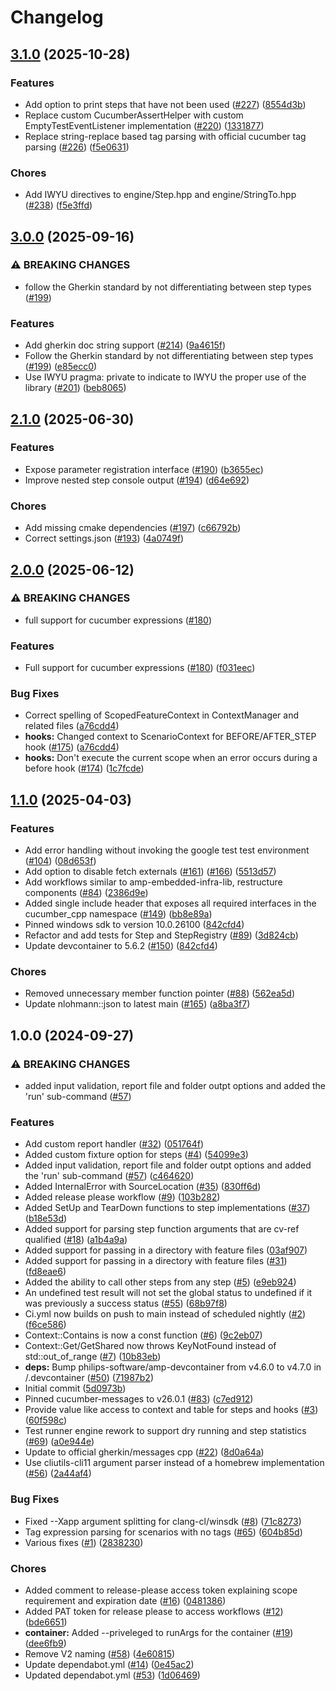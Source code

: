 # Changelog

## [3.1.0](https://github.com/philips-software/amp-cucumber-cpp-runner/compare/v3.0.0...v3.1.0) (2025-10-28)


### Features

* Add option to print steps that have not been used ([#227](https://github.com/philips-software/amp-cucumber-cpp-runner/issues/227)) ([8554d3b](https://github.com/philips-software/amp-cucumber-cpp-runner/commit/8554d3ba78470bdb6f4c230fb00c287d1c276348))
* Replace custom CucumberAssertHelper with custom EmptyTestEventListener implementation ([#220](https://github.com/philips-software/amp-cucumber-cpp-runner/issues/220)) ([1331877](https://github.com/philips-software/amp-cucumber-cpp-runner/commit/1331877f14802808468846945fdb50a7a15a75b8))
* Replace string-replace based tag parsing with official cucumber tag parsing ([#226](https://github.com/philips-software/amp-cucumber-cpp-runner/issues/226)) ([f5e0631](https://github.com/philips-software/amp-cucumber-cpp-runner/commit/f5e0631c3e6ae97f952564e64da3a5149f0acaea))


### Chores

* Add IWYU directives to engine/Step.hpp and engine/StringTo.hpp ([#238](https://github.com/philips-software/amp-cucumber-cpp-runner/issues/238)) ([f5e3ffd](https://github.com/philips-software/amp-cucumber-cpp-runner/commit/f5e3ffdcedcd8cb93e3808a4b79d20d32d8142b6))

## [3.0.0](https://github.com/philips-software/amp-cucumber-cpp-runner/compare/v2.1.0...v3.0.0) (2025-09-16)


### ⚠ BREAKING CHANGES

* follow the Gherkin standard by not differentiating between step types ([#199](https://github.com/philips-software/amp-cucumber-cpp-runner/issues/199))

### Features

* Add gherkin doc string support ([#214](https://github.com/philips-software/amp-cucumber-cpp-runner/issues/214)) ([9a4615f](https://github.com/philips-software/amp-cucumber-cpp-runner/commit/9a4615fbd7cfb7ab56ccb970bd1c6f6fac60553c))
* Follow the Gherkin standard by not differentiating between step types ([#199](https://github.com/philips-software/amp-cucumber-cpp-runner/issues/199)) ([e85ecc0](https://github.com/philips-software/amp-cucumber-cpp-runner/commit/e85ecc0a3502229f7a438d372c3c8db60c2d764b))
* Use IWYU pragma: private to indicate to IWYU the proper use of the library ([#201](https://github.com/philips-software/amp-cucumber-cpp-runner/issues/201)) ([beb8065](https://github.com/philips-software/amp-cucumber-cpp-runner/commit/beb8065d90ba4e5ec5342f6012aed7dec08b61f9))

## [2.1.0](https://github.com/philips-software/amp-cucumber-cpp-runner/compare/v2.0.0...v2.1.0) (2025-06-30)


### Features

* Expose parameter registration interface ([#190](https://github.com/philips-software/amp-cucumber-cpp-runner/issues/190)) ([b3655ec](https://github.com/philips-software/amp-cucumber-cpp-runner/commit/b3655ece25faba31ef4f0d81f173d1c266abd050))
* Improve nested step console output ([#194](https://github.com/philips-software/amp-cucumber-cpp-runner/issues/194)) ([d64e692](https://github.com/philips-software/amp-cucumber-cpp-runner/commit/d64e692c1351825b6e657d51b6cd89db2f0e82b0))


### Chores

* Add missing cmake dependencies ([#197](https://github.com/philips-software/amp-cucumber-cpp-runner/issues/197)) ([c66792b](https://github.com/philips-software/amp-cucumber-cpp-runner/commit/c66792b0d854facb3783cf971ec0bc4696e2b910))
* Correct settings.json ([#193](https://github.com/philips-software/amp-cucumber-cpp-runner/issues/193)) ([4a0749f](https://github.com/philips-software/amp-cucumber-cpp-runner/commit/4a0749f89e12c707c67a31c88f80cbe64e54c4f6))

## [2.0.0](https://github.com/philips-software/amp-cucumber-cpp-runner/compare/v1.1.0...v2.0.0) (2025-06-12)


### ⚠ BREAKING CHANGES

* full support for cucumber expressions ([#180](https://github.com/philips-software/amp-cucumber-cpp-runner/issues/180))

### Features

* Full support for cucumber expressions ([#180](https://github.com/philips-software/amp-cucumber-cpp-runner/issues/180)) ([f031eec](https://github.com/philips-software/amp-cucumber-cpp-runner/commit/f031eec76e632a2701e7ed98827085e4ce75e6fe))


### Bug Fixes

* Correct spelling of ScopedFeatureContext in ContextManager and related files ([a76cdd4](https://github.com/philips-software/amp-cucumber-cpp-runner/commit/a76cdd47a8fb0f65ef76b203cf1f791310939593))
* **hooks:** Changed context to ScenarioContext for BEFORE/AFTER_STEP hook ([#175](https://github.com/philips-software/amp-cucumber-cpp-runner/issues/175)) ([a76cdd4](https://github.com/philips-software/amp-cucumber-cpp-runner/commit/a76cdd47a8fb0f65ef76b203cf1f791310939593))
* **hooks:** Don't execute the current scope when an error occurs during a before hook ([#174](https://github.com/philips-software/amp-cucumber-cpp-runner/issues/174)) ([1c7fcde](https://github.com/philips-software/amp-cucumber-cpp-runner/commit/1c7fcde3dd140ce3f9c7327e66e2a73344625328))

## [1.1.0](https://github.com/philips-software/amp-cucumber-cpp-runner/compare/v1.0.0...v1.1.0) (2025-04-03)


### Features

* Add error handling without invoking the google test test environment ([#104](https://github.com/philips-software/amp-cucumber-cpp-runner/issues/104)) ([08d653f](https://github.com/philips-software/amp-cucumber-cpp-runner/commit/08d653fe47d31d7e070195f7536d4f32e03180e6))
* Add option to disable fetch externals ([#161](https://github.com/philips-software/amp-cucumber-cpp-runner/issues/161)) ([#166](https://github.com/philips-software/amp-cucumber-cpp-runner/issues/166)) ([5513d57](https://github.com/philips-software/amp-cucumber-cpp-runner/commit/5513d5759e9a019adea9930b76e85fadd1bff45c))
* Add workflows similar to amp-embedded-infra-lib, restructure components ([#84](https://github.com/philips-software/amp-cucumber-cpp-runner/issues/84)) ([2386d9e](https://github.com/philips-software/amp-cucumber-cpp-runner/commit/2386d9e571d92f8180167d95611be62f4d4509e5))
* Added single include header that exposes all required interfaces in the cucumber_cpp namespace ([#149](https://github.com/philips-software/amp-cucumber-cpp-runner/issues/149)) ([bb8e89a](https://github.com/philips-software/amp-cucumber-cpp-runner/commit/bb8e89aa5988a3fa23539560b1bfe382358e9934))
* Pinned windows sdk to version 10.0.26100 ([842cfd4](https://github.com/philips-software/amp-cucumber-cpp-runner/commit/842cfd418512471cf2fa83d80e0b719a5d423284))
* Refactor and add tests for Step and StepRegistry ([#89](https://github.com/philips-software/amp-cucumber-cpp-runner/issues/89)) ([3d824cb](https://github.com/philips-software/amp-cucumber-cpp-runner/commit/3d824cb1a0c4824339d2e89b39801bc62c37a60e))
* Update devcontainer to 5.6.2 ([#150](https://github.com/philips-software/amp-cucumber-cpp-runner/issues/150)) ([842cfd4](https://github.com/philips-software/amp-cucumber-cpp-runner/commit/842cfd418512471cf2fa83d80e0b719a5d423284))


### Chores

* Removed unnecessary member function pointer ([#88](https://github.com/philips-software/amp-cucumber-cpp-runner/issues/88)) ([562ea5d](https://github.com/philips-software/amp-cucumber-cpp-runner/commit/562ea5db3bd4643c3304d4758fdc301ccb804bca))
* Update nlohmann::json to latest main ([#165](https://github.com/philips-software/amp-cucumber-cpp-runner/issues/165)) ([a8ba3f7](https://github.com/philips-software/amp-cucumber-cpp-runner/commit/a8ba3f77ed411ee79c92f306cdcfd3e19d409d76))

## 1.0.0 (2024-09-27)


### ⚠ BREAKING CHANGES

* added input validation, report file and folder outpt options and added the 'run' sub-command ([#57](https://github.com/philips-software/amp-cucumber-cpp-runner/issues/57))

### Features

* Add custom report handler ([#32](https://github.com/philips-software/amp-cucumber-cpp-runner/issues/32)) ([051764f](https://github.com/philips-software/amp-cucumber-cpp-runner/commit/051764f7b8459e61329272dbbad54e73b0f00293))
* Added custom fixture option for steps ([#4](https://github.com/philips-software/amp-cucumber-cpp-runner/issues/4)) ([54099e3](https://github.com/philips-software/amp-cucumber-cpp-runner/commit/54099e3673b430b7fa90ced531a7a201570f544d))
* Added input validation, report file and folder outpt options and added the 'run' sub-command ([#57](https://github.com/philips-software/amp-cucumber-cpp-runner/issues/57)) ([c464620](https://github.com/philips-software/amp-cucumber-cpp-runner/commit/c46462034574001fab1aee4479f55da1ae384f0a))
* Added InternalError with SourceLocation ([#35](https://github.com/philips-software/amp-cucumber-cpp-runner/issues/35)) ([830ff6d](https://github.com/philips-software/amp-cucumber-cpp-runner/commit/830ff6d04635ee5d99fc1846a0cadf4aceeb572d))
* Added release please workflow ([#9](https://github.com/philips-software/amp-cucumber-cpp-runner/issues/9)) ([103b282](https://github.com/philips-software/amp-cucumber-cpp-runner/commit/103b2825e34579e79215b917c4387e41b59d3de5))
* Added SetUp and TearDown functions to step implementations ([#37](https://github.com/philips-software/amp-cucumber-cpp-runner/issues/37)) ([b18e53d](https://github.com/philips-software/amp-cucumber-cpp-runner/commit/b18e53d13d80484d0ad4919cac7afd9c75fdfb3d))
* Added support for parsing step function arguments that are cv-ref qualified ([#18](https://github.com/philips-software/amp-cucumber-cpp-runner/issues/18)) ([a1b4a9a](https://github.com/philips-software/amp-cucumber-cpp-runner/commit/a1b4a9a23e10002cf51b6bd366faeffe91ce2aa5))
* Added support for passing in a directory with feature files ([03af907](https://github.com/philips-software/amp-cucumber-cpp-runner/commit/03af907dc65b7eca4840930a9c920570ad34d240))
* Added support for passing in a directory with feature files ([#31](https://github.com/philips-software/amp-cucumber-cpp-runner/issues/31)) ([fd8eae6](https://github.com/philips-software/amp-cucumber-cpp-runner/commit/fd8eae6179d844d73a758ec6a080dfc4a7138449))
* Added the ability to call other steps from any step ([#5](https://github.com/philips-software/amp-cucumber-cpp-runner/issues/5)) ([e9eb924](https://github.com/philips-software/amp-cucumber-cpp-runner/commit/e9eb924abec73a6ea09b07c476376da96c89ca5a))
* An undefined test result will not set the global status to undefined if it was previously a success status ([#55](https://github.com/philips-software/amp-cucumber-cpp-runner/issues/55)) ([68b97f8](https://github.com/philips-software/amp-cucumber-cpp-runner/commit/68b97f8c308954598c3c2f5feff183c1f2fc38b7))
* Ci.yml now builds on push to main instead of scheduled nightly ([#2](https://github.com/philips-software/amp-cucumber-cpp-runner/issues/2)) ([f6ce586](https://github.com/philips-software/amp-cucumber-cpp-runner/commit/f6ce58645cbd6ab2533ec9d04b43bb749fd48068))
* Context::Contains is now a const function ([#6](https://github.com/philips-software/amp-cucumber-cpp-runner/issues/6)) ([9c2eb07](https://github.com/philips-software/amp-cucumber-cpp-runner/commit/9c2eb073525906660a6913f7fbc367414624385e))
* Context::Get/GetShared now throws KeyNotFound instead of std::out_of_range ([#7](https://github.com/philips-software/amp-cucumber-cpp-runner/issues/7)) ([10b83eb](https://github.com/philips-software/amp-cucumber-cpp-runner/commit/10b83eb4d9a625f05131baefb9d565e621727ea9))
* **deps:** Bump philips-software/amp-devcontainer from v4.6.0 to v4.7.0 in /.devcontainer ([#50](https://github.com/philips-software/amp-cucumber-cpp-runner/issues/50)) ([71987b2](https://github.com/philips-software/amp-cucumber-cpp-runner/commit/71987b290cda5e8c009771a15baf8ec28d7db778))
* Initial commit ([5d0973b](https://github.com/philips-software/amp-cucumber-cpp-runner/commit/5d0973bb449a0a1d3cb6b0d7ff677a4ef620fdeb))
* Pinned cucumber-messages to v26.0.1 ([#83](https://github.com/philips-software/amp-cucumber-cpp-runner/issues/83)) ([c7ed912](https://github.com/philips-software/amp-cucumber-cpp-runner/commit/c7ed9120ecb84b8d22212802db13b7ad498cec63))
* Provide value like access to context and table for steps and hooks ([#3](https://github.com/philips-software/amp-cucumber-cpp-runner/issues/3)) ([60f598c](https://github.com/philips-software/amp-cucumber-cpp-runner/commit/60f598c9acf6c131e090c5fead021f72f8a2fa22))
* Test runner engine rework to support dry running and step statistics ([#69](https://github.com/philips-software/amp-cucumber-cpp-runner/issues/69)) ([a0e944e](https://github.com/philips-software/amp-cucumber-cpp-runner/commit/a0e944e4ab6515e05b6b26a887f430e096e3ef0d))
* Update to official gherkin/messages cpp ([#22](https://github.com/philips-software/amp-cucumber-cpp-runner/issues/22)) ([8d0a64a](https://github.com/philips-software/amp-cucumber-cpp-runner/commit/8d0a64a8c88d025441c74185332bc8faa57442c0))
* Use cliutils-cli11 argument parser instead of a homebrew implementation ([#56](https://github.com/philips-software/amp-cucumber-cpp-runner/issues/56)) ([2a44af4](https://github.com/philips-software/amp-cucumber-cpp-runner/commit/2a44af48b829f884fd97db4d2a16610663362597))


### Bug Fixes

* Fixed --Xapp argument splitting for clang-cl/winsdk ([#8](https://github.com/philips-software/amp-cucumber-cpp-runner/issues/8)) ([71c8273](https://github.com/philips-software/amp-cucumber-cpp-runner/commit/71c8273fb61b503380e12f014d5da920e2ce19d2))
* Tag expression parsing for scenarios with no tags ([#65](https://github.com/philips-software/amp-cucumber-cpp-runner/issues/65)) ([604b85d](https://github.com/philips-software/amp-cucumber-cpp-runner/commit/604b85d195c21ee0ac40971550ee7b3ba505b43f))
* Various fixes ([#1](https://github.com/philips-software/amp-cucumber-cpp-runner/issues/1)) ([2838230](https://github.com/philips-software/amp-cucumber-cpp-runner/commit/28382308fcb78f20983960dac2533e533c2c9ecc))


### Chores

* Added comment to release-please access token explaining scope requirement and expiration date ([#16](https://github.com/philips-software/amp-cucumber-cpp-runner/issues/16)) ([0481386](https://github.com/philips-software/amp-cucumber-cpp-runner/commit/0481386279e0b13164e04d0ed33161205b06f075))
* Added PAT token for release please to access workflows ([#12](https://github.com/philips-software/amp-cucumber-cpp-runner/issues/12)) ([bde6651](https://github.com/philips-software/amp-cucumber-cpp-runner/commit/bde6651c024a122241ff3b1068b7bda09be1ed1d))
* **container:** Added --priveleged to runArgs for the container ([#19](https://github.com/philips-software/amp-cucumber-cpp-runner/issues/19)) ([dee6fb9](https://github.com/philips-software/amp-cucumber-cpp-runner/commit/dee6fb990331383a1d45d192f33169fb1182be51))
* Remove V2 naming ([#58](https://github.com/philips-software/amp-cucumber-cpp-runner/issues/58)) ([4e60815](https://github.com/philips-software/amp-cucumber-cpp-runner/commit/4e608154c61f35e675f320e41909e830a69e9b9d))
* Update dependabot.yml ([#14](https://github.com/philips-software/amp-cucumber-cpp-runner/issues/14)) ([0e45ac2](https://github.com/philips-software/amp-cucumber-cpp-runner/commit/0e45ac24e339c52c1381af78f569afcfa83d0efa))
* Updated dependabot.yml ([#53](https://github.com/philips-software/amp-cucumber-cpp-runner/issues/53)) ([1d06469](https://github.com/philips-software/amp-cucumber-cpp-runner/commit/1d06469f2af04c2c3945e933965bab1a64c37cc3))
